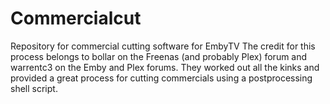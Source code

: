 # Commercialcut
Repository for commercial cutting software for EmbyTV
The credit for this process belongs to bollar on the Freenas (and probably Plex) forum and warrentc3 on the Emby and Plex forums.  They worked out all the kinks and provided a great process for cutting commercials using a postprocessing shell script.

